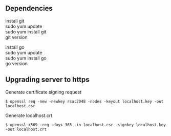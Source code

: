 ## Dependencies
install git  
sudo yum update  
sudo yum install git  
git version  

install go  
sudo yum update  
sudo yum install go  
go version  

## Upgrading server to https
Generate certificate signing request
```
$ openssl req -new -newkey rsa:2048 -nodes -keyout localhost.key -out localhost.csr
```

Generate localhost.crt
```
$ openssl x509 -req -days 365 -in localhost.csr -signkey localhost.key -out localhost.crt
```